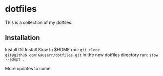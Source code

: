 # dotfiles

This is a collection of my dotfiles.

## Installation

Install Git
Install Stow
In $HOME run: `git clone git@github.com:Gauserr/dotfiles.git`
in the new dotfiles directory run: `stow --adopt .`

More updates to come.

